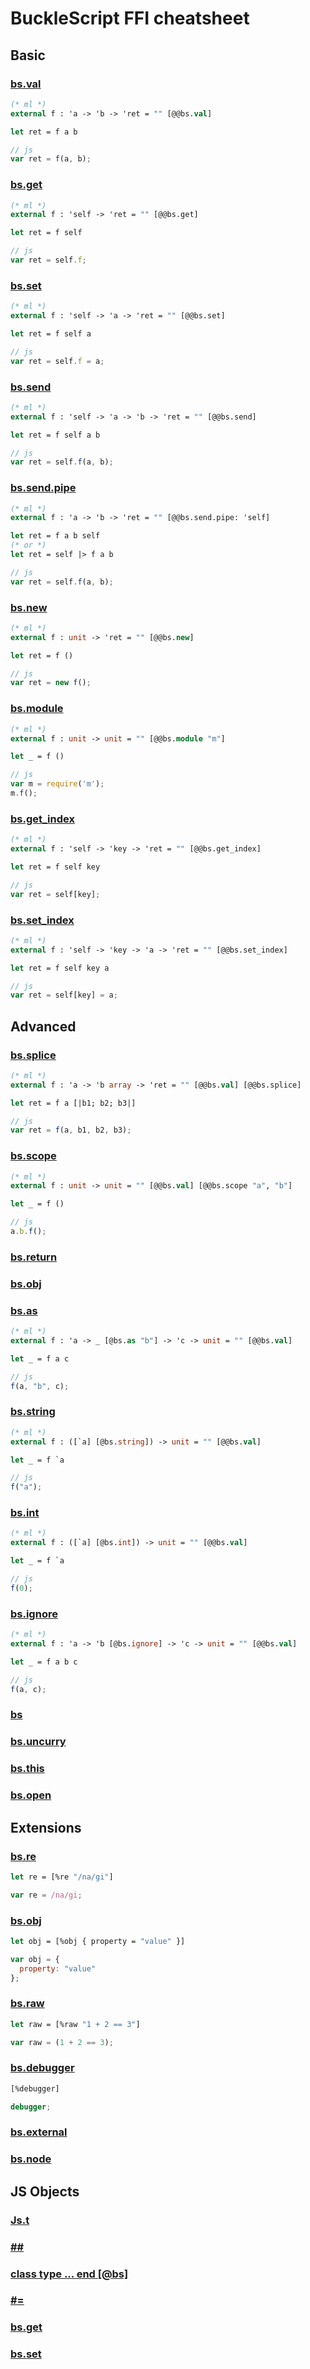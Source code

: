 # BuckleScript FFI cheatsheet

## Basic

### [bs.val](https://bucklescript.github.io/bucklescript/Manual.html#_binding_to_global_value_bs_val)
```ml
(* ml *)
external f : 'a -> 'b -> 'ret = "" [@@bs.val]

let ret = f a b
```
```js
// js
var ret = f(a, b);
```

### [bs.get](https://bucklescript.github.io/bucklescript/Manual.html#_binding_to_getter_setter_bs_get_bs_set)
```ml
(* ml *)
external f : 'self -> 'ret = "" [@@bs.get]

let ret = f self
```
```js
// js
var ret = self.f;
```

### [bs.set](https://bucklescript.github.io/bucklescript/Manual.html#_binding_to_getter_setter_bs_get_bs_set)
```ml
(* ml *)
external f : 'self -> 'a -> 'ret = "" [@@bs.set]

let ret = f self a
```
```js
// js
var ret = self.f = a;
```

### [bs.send](https://bucklescript.github.io/bucklescript/Manual.html#_binding_to_method_bs_send_bs_send_pipe)
```ml
(* ml *)
external f : 'self -> 'a -> 'b -> 'ret = "" [@@bs.send]

let ret = f self a b
```
```js
// js
var ret = self.f(a, b);
```

### [bs.send.pipe](https://bucklescript.github.io/bucklescript/Manual.html#_binding_to_method_bs_send_bs_send_pipe)
```ml
(* ml *)
external f : 'a -> 'b -> 'ret = "" [@@bs.send.pipe: 'self]

let ret = f a b self
(* or *)
let ret = self |> f a b
```
```js
// js
var ret = self.f(a, b);
```

### [bs.new](https://bucklescript.github.io/bucklescript/Manual.html#_binding_to_javascript_constructor_bs_new)
```ml
(* ml *)
external f : unit -> 'ret = "" [@@bs.new]

let ret = f ()
```
```js
// js
var ret = new f();
```

### [bs.module](https://bucklescript.github.io/bucklescript/Manual.html#_binding_to_a_value_from_a_module_bs_module)
```ml
(* ml *)
external f : unit -> unit = "" [@@bs.module "m"]

let _ = f ()
```
```js
// js
var m = require('m');
m.f();
```

### [bs.get_index](https://bucklescript.github.io/bucklescript/Manual.html#_binding_to_dynamic_key_access_set_bs_set_index_bs_get_index)
```ml
(* ml *)
external f : 'self -> 'key -> 'ret = "" [@@bs.get_index]

let ret = f self key
```
```js
// js
var ret = self[key];
```

### [bs.set_index](https://bucklescript.github.io/bucklescript/Manual.html#_binding_to_dynamic_key_access_set_bs_set_index_bs_get_index)
```ml
(* ml *)
external f : 'self -> 'key -> 'a -> 'ret = "" [@@bs.set_index]

let ret = f self key a
```
```js
// js
var ret = self[key] = a;
```


## Advanced

### [bs.splice](https://bucklescript.github.io/bucklescript/Manual.html#_splice_calling_convention_bs_splice)
```ml
(* ml *)
external f : 'a -> 'b array -> 'ret = "" [@@bs.val] [@@bs.splice]

let ret = f a [|b1; b2; b3|]
```
```js
// js
var ret = f(a, b1, b2, b3);
```

### [bs.scope](https://bucklescript.github.io/bucklescript/Manual.html#_scoped_values_bs_scope_since_1_7_2)
```ml
(* ml *)
external f : unit -> unit = "" [@@bs.val] [@@bs.scope "a", "b"]

let _ = f ()
```
```js
// js
a.b.f();
```

### [bs.return](https://bucklescript.github.io/bucklescript/Manual.html#_return_value_checking_since_1_5_1)

### [bs.obj](https://bucklescript.github.io/bucklescript/Manual.html#_create_js_objects_using_external)

### [bs.as](https://bucklescript.github.io/bucklescript/Manual.html#_fixed_arguments)
```ml
(* ml *)
external f : 'a -> _ [@bs.as "b"] -> 'c -> unit = "" [@@bs.val]

let _ = f a c
```
```js
// js
f(a, "b", c);
```

### [bs.string](https://bucklescript.github.io/bucklescript/Manual.html#_using_polymorphic_variant_to_model_enums_and_string_types)
```ml
(* ml *)
external f : ([`a] [@bs.string]) -> unit = "" [@@bs.val]

let _ = f `a
```
```js
// js
f("a");
```

### [bs.int](https://bucklescript.github.io/bucklescript/Manual.html#_using_polymorphic_variant_to_model_enums_and_string_types)
```ml
(* ml *)
external f : ([`a] [@bs.int]) -> unit = "" [@@bs.val]

let _ = f `a
```
```js
// js
f(0);
```

### [bs.ignore](https://bucklescript.github.io/bucklescript/Manual.html#_phantom_arguments_and_ad_hoc_polymorphism)
```ml
(* ml *)
external f : 'a -> 'b [@bs.ignore] -> 'c -> unit = "" [@@bs.val]

let _ = f a b c
```
```js
// js
f(a, c);
```

### [bs](https://bucklescript.github.io/bucklescript/Manual.html#__bs_for_explicit_uncurried_callback)
### [bs.uncurry](https://bucklescript.github.io/bucklescript/Manual.html#__bs_uncurry_for_implicit_uncurried_callback_since_1_5_0)
### [bs.this](https://bucklescript.github.io/bucklescript/Manual.html#_bindings_to_code_this_code_based_callbacks_bs_this)
### [bs.open](https://bucklescript.github.io/bucklescript/Manual.html#__code_bs_open_code_type_safe_external_data_source_handling_since_1_7_0)

## Extensions

### [bs.re](https://bucklescript.github.io/bucklescript/Manual.html#_regex_support)
```ml
let re = [%re "/na/gi"]
```
```js
var re = /na/gi;
```

### [bs.obj](https://bucklescript.github.io/bucklescript/Manual.html#_create_js_objects_using_bs_obj)
```ml
let obj = [%obj { property = "value" }]
```
```js
var obj = {
  property: "value"
};
```

### [bs.raw](https://bucklescript.github.io/bucklescript/Manual.html#_embedding_raw_js_code_as_statements)
```ml
let raw = [%raw "1 + 2 == 3"]
```
```js
var raw = (1 + 2 == 3);

```

### [bs.debugger](https://bucklescript.github.io/bucklescript/Manual.html#_debugger_support)
```ml
[%debugger]
```
```js
debugger;
```

### [bs.external](https://bucklescript.github.io/bucklescript/Manual.html#_detect_global_variable_existence_code_bs_external_code_since_1_5_1)
### [bs.node](https://bucklescript.github.io/bucklescript/Manual.html#_binding_to_nodejs_special_variables_bs_node)

## JS Objects

### [Js.t](https://bucklescript.github.io/bucklescript/Manual.html#_binding_to_js_objects)
### [##](https://bucklescript.github.io/bucklescript/Manual.html#_binding_to_js_objects)
### [class type ... end \[@bs\]](https://bucklescript.github.io/bucklescript/Manual.html#_complex_object_type)
### [#=](https://bucklescript.github.io/bucklescript/Manual.html#_how_to_consume_js_property_and_methods)
### [bs.get](https://bucklescript.github.io/bucklescript/Manual.html#_getter_setter_annotation_to_js_properties)
### [bs.set](https://bucklescript.github.io/bucklescript/Manual.html#_getter_setter_annotation_to_js_properties)
